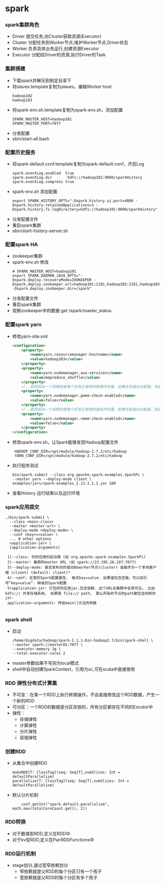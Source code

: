 # spark 

### spark集群角色
* Driver 提交任务,向Cluster获取资源(Executor)
* Cluster 分配任务到Worker节点,维护Worker节点,Driver状态
* Worker 负责具体业务运行,创建资源Executor
* Executor 分配给Driver的资源,执行Driver的Task

### 集群搭建
* 下载spark并解压到制定目录下
* 将slaves.template复制为slaves，编辑Worker host
    ```
    hadoop102
    hadoop103
    ```
* 将spark-env.sh.template复制为spark-env.sh，添加配置
    ```
    SPARK_MASTER_HOST=hadoop101
    SPARK_MASTER_PORT=7077
    ```
* 分发配置
* sbin/start-all.bash

### 配置历史服务
* 将spark-default.conf.template复制为spark-default.conf，开启Log
    ```
    spark.eventLog.enabled  true
    spark.eventLog.dir       hdfs://hadoop101:9000/sparkHistory
    spark.eventLog.compress true
    ```
* spark-env.sh 添加配置
    ```
    export SPARK_HISTORY_OPTS="-Dspark.history.ui.port=4000 -Dspark.history.retainedApplications=3 -Dspark.history.fs.logDirectory=hdfs://hadoop101:9000/sparkHistory"
    ```
* 分发配置文件
* 重启spark集群
* sbin/start-history-server.sh

### 配置spark HA
* zookeeper集群
* spark-env.sh 修改
    ```
    # SPARK_MASTER_HOST=hadoop101
    export SPARK_DAEMON_JAVA_OPTS="-Dspark.deploy.recoveryMode=ZOOKEEPER -Dspark.deploy.zookeeper.url=hadoop101:2181,hadoop102:2181,hadoop103:2181 -Dspark.deploy.zookeeper.dir=/spark"
    ```
* 分发配置文件
* 重启spark集群
* 观察zookeeper中的数据 get /spark/master_status

### 配置spark yarn
* 修改yarn-site.xml
    ```xml
    <configuration>
        <property>
            <name>yarn.resourcemanager.hostname</name>
            <value>hadoop103</value>
        </property>
        <property>
            <name>yarn.nodemanager.aux-services</name>
            <value>mapreduce_shuffle</value>
        </property>
        <!--是否启动一个线程检查每个任务正使用的物理内存量，如果任务超出分配值，则直接将其杀掉，默认是true -->
        <property>
            <name>yarn.nodemanager.pmem-check-enabled</name>
            <value>false</value>
        </property>
        <!--是否启动一个线程检查每个任务正使用的虚拟内存量，如果任务超出分配值，则直接将其杀掉，默认是true -->
        <property>
            <name>yarn.nodemanager.vmem-check-enabled</name>
            <value>false</value>
        </property>
    </configuration>
    ```
* 修改spark-env.sh，让Spark能够发现Hadoop配置文件
    ```
     HADOOP_CONF_DIR=/opt/module/hadoop-2.7.2/etc/hadoop
     YARN_CONF_DIR=/opt/module/hadoop-2.7.2/etc/hadoop
    ```
* 执行程序测试
    ```
    bin/spark-submit --class org.apache.spark.examples.SparkPi \ 
    --master yarn --deploy-mode client \ 
    examples/jars/spark-examples_2.11-2.1.1.jar 100    
    ```
* 查看History 运行结果以及运行环境

### spark应用提交
   ```
   ./bin/spark-submit \
     --class <main-class>
     --master <master-url> \
     --deploy-mode <deploy-mode> \
     --conf <key>=<value> \
     ... # other options
     <application-jar> \
     [application-arguments]
     
    1)--class: 你的应用的启动类 (如 org.apache.spark.examples.SparkPi)
    2)--master: 集群的master URL (如 spark://23.195.26.187:7077)
    3)--deploy-mode: 是否发布你的驱动到worker节点(cluster) 或者作为一个本地客户端 (client) (default: client)*
    4)--conf: 任意的Spark配置属性， 格式key=value. 如果值包含空格，可以加引号“key=value”. 缺省的Spark配置
    5)application-jar: 打包好的应用jar,包含依赖. 这个URL在集群中全局可见。 比如hdfs:// 共享存储系统， 如果是 file:// path， 那么所有的节点的path都包含同样的jar.
    application-arguments: 传给main()方法的参数 
     
   ```
   
### spark shell
* 启动
    ```
    /home/bigdata/hadoop/spark-2.1.1-bin-hadoop2.7/bin/spark-shell \
    --master spark://master01:7077 \
    --executor-memory 2g \
    --total-executor-cores 2
    ```
* master参数如果不写则为local模式
* shell中自动创建SparkContext，引用为sc,可在scala中直接使用

### RDD 弹性分布式计算集
* 不可变：在某一个RDD上执行转换操作，不会直接修改这个RDD数据，产生一个新的RDD
* 可分区：一个RDD的数据是分区存放的，所有分区都存在不同的Excutor中
* 弹性： 
    * 存储弹性
    * 计算弹性
    * 分片弹性
    * 容错弹性

### 创建RDD
* 从集合中创建RDD
    ```
    makeRDD[T: ClassTag](seq: Seq[T],numSlices: Int = defaultParallelism)
    parallelize[T: ClassTag](seq: Seq[T],numSlices: Int = defaultParallelism) 
    ```
* 默认分片机制 
    ```
        conf.getInt("spark.default.parallelism", math.max(totalCoreCount.get(), 2))
    ```

### RDD转换
* 对于数值型RDD,定义在RDD中
* 对于kv型RDD,定义在PairRDDFunctions中


### RDD运行机制
* stage划分,通过宽窄依赖划分
    * 窄依赖就是父RDD的每个分区只有一个孩子
    * 宽依赖就是父RDD的每个分区有多个孩子